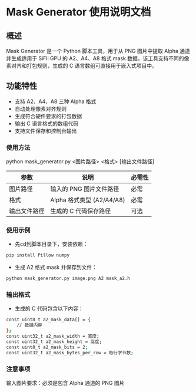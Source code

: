 # Mask Generator 使用说明文档

## 概述

Mask Generator 是一个 Python 脚本工具，用于从 PNG 图片中提取 Alpha 通道并生成适用于 SiFli GPU 的 A2、A4、A8 格式 mask 数据。该工具支持不同的像素对齐和打包规则，生成的 C 语言数组可直接用于嵌入式项目中。

## 功能特性

- 支持 A2、A4、A8 三种 Alpha 格式
- 自动处理像素对齐规则
- 生成符合硬件要求的打包数据
- 输出 C 语言格式的数组代码
- 支持文件保存和控制台输出


### 使用方法
python mask_generator.py <图片路径> <格式> [输出文件路径]

| 参数                        | 说明                       |必需性|
|-----------------------------|------------------------------|---|
| 图片路径          | 输入的 PNG 图片文件路径        |必需
| 格式        | Alpha 格式类型 (A2/A4/A8)           |必需
|输出文件路径|生成的 C 代码保存路径 |可选

### 使用示例
* 先cd到脚本目录下，安装依赖：
```bash
pip install Pillow numpy
```
* 生成 A2 格式 mask 并保存到文件：
```bash
python mask_generator.py image.png A2 mask_a2.h
```
### 输出格式
* 生成的 C 代码包含以下内容：
```bash
const uint8_t a2_mask_data[] = {
    // 数据内容
};
const uint32_t a2_mask_width = 宽度;
const uint32_t a2_mask_height = 高度;
const uint8_t a2_mask_bits = 2;
const uint32_t a2_mask_bytes_per_row = 每行字节数;
```
### 注意事项
输入图片要求：必须是包含 Alpha 通道的 PNG 图片

